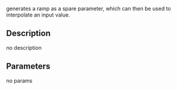 generates a ramp as a spare parameter, which can then be used to interpolate an input value.




## Description
no description
## Parameters
no params